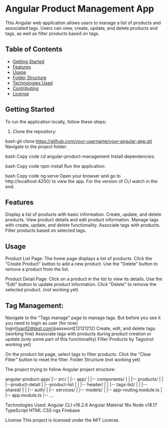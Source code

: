 # Angular Product Management App

This Angular web application allows users to manage a list of products and associated tags. Users can view, create, update, and delete products and tags, as well as filter products based on tags.

## Table of Contents

- [Getting Started](#getting-started)
- [Features](#features)
- [Usage](#usage)
- [Folder Structure](#folder-structure)
- [Technologies Used](#technologies-used)
- [Contributing](#contributing)
- [License](#license)

## Getting Started

To run the application locally, follow these steps:

1. Clone the repository:

bash
   git clone https://github.com/your-username/your-angular-app.git
Navigate to the project folder:

bash
Copy code
cd angular-product-management
Install dependencies:

bash
Copy code
npm install
Run the application:

bash
Copy code
ng serve
Open your browser and go to http://localhost:4200/ to view the app.
For the version of CLI watch in the end.

## Features
Display a list of products with basic information.
Create, update, and delete products.
View product details and edit product information.
Manage tags with create, update, and delete functionality.
Associate tags with products.
Filter products based on selected tags.


## Usage

Product List Page:
The home page displays a list of products.
Click the "Create Product" button to add a new product.
Use the "Delete" button to remove a product from the list.

Product Detail Page:
Click on a product in the list to view its details.
Use the "Edit" button to update product information.
Click "Delete" to remove the selected product. (not working yet)


## Tag Management:
Navigate to the "Tags manage" page to manage tags.
But before you see it you need to login as user (for now) login[ivan12@test.com]password[12121212]
Create, edit, and delete tags. (working fine)
Associate tags with products during product creation or update.(only some part of this functionality)
Filter Products by Tags(not working yet)

On the product list page, select tags to filter products.
Click the "Clear Filter" button to reset the filter.
Folder Structure (not working yet)

The project trying to follow Angular project structure:


angular-product-app/
|-- src/
|   |-- app/
|       |-- components/
|       |   |-- products/
|       |       |--product-detail
        |       |--product-list
|       |   |-- header/
|       |   |-- tags-list/
|       |   |-- shared/
|       |   |-- auth/
|       |-- services/
|       |-- models/
|       |-- app-routing.module.ts
|       |-- app.module.ts
|-- ...

Technologies Used:
Angular CLI v16.2.6
Angular Material 16x
Node v18.17
TypeScript
HTML
CSS
ngx
Firebase


License
This project is licensed under the MIT License.